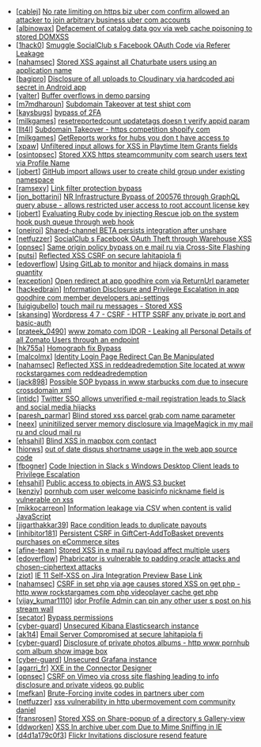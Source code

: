 * [[cablej](https://hackerone.com/cablej)] [No rate limiting on https  biz uber com confirm allowed an attacker to join arbitrary business uber com accounts](https://hackerone.com/reports/281344)
* [[albinowax](https://hackerone.com/albinowax)] [Defacement of catalog data gov via web cache poisoning to stored DOMXSS](https://hackerone.com/reports/303730)
* [[1hack0](https://hackerone.com/1hack0)] [Smuggle SocialClub s Facebook OAuth Code via Referer Leakage](https://hackerone.com/reports/342709)
* [[nahamsec](https://hackerone.com/nahamsec)] [Stored XSS against all Chaturbate users using an application name](https://hackerone.com/reports/384814)
* [[bagipro](https://hackerone.com/bagipro)] [Disclosure of all uploads to Cloudinary via hardcoded api secret in Android app](https://hackerone.com/reports/351555)
* [[yalter](https://hackerone.com/yalter)] [Buffer overflows in demo parsing](https://hackerone.com/reports/350119)
* [[m7mdharoun](https://hackerone.com/m7mdharoun)] [Subdomain Takeover at test shipt com](https://hackerone.com/reports/387760)
* [[kaysbugs](https://hackerone.com/kaysbugs)] [bypass of 2FA](https://hackerone.com/reports/248656)
* [[milkgames](https://hackerone.com/milkgames)] [resetreportedcount  updatetags doesn t verify appid param](https://hackerone.com/reports/351106)
* [[llt4l](https://hackerone.com/llt4l)] [Subdomain Takeover - https  competition shopify com ](https://hackerone.com/reports/365853)
* [[milkgames](https://hackerone.com/milkgames)] [GetReports works for hubs you don t have access to](https://hackerone.com/reports/350937)
* [[xpaw](https://hackerone.com/xpaw)] [Unfiltered input allows for XSS in Playtime Item Grants fields](https://hackerone.com/reports/353334)
* [[osintopsec](https://hackerone.com/osintopsec)] [Stored XXS  https  steamcommunity com search users text via Profile Name](https://hackerone.com/reports/351171)
* [[jobert](https://hackerone.com/jobert)] [GitHub import allows user to create child group under existing namespace](https://hackerone.com/reports/301137)
* [[ramsexy](https://hackerone.com/ramsexy)] [Link filter protection bypass](https://hackerone.com/reports/291750)
* [[jon_bottarini](https://hackerone.com/jon_bottarini)] [ NR Infrastructure Bypass of 200576 through GraphQL query abuse - allows restricted user access to root account license key](https://hackerone.com/reports/276174)
* [[jobert](https://hackerone.com/jobert)] [Evaluating Ruby code by injecting Rescue job on the system hook push queue through web hook](https://hackerone.com/reports/299473)
* [[oneiroi](https://hackerone.com/oneiroi)] [Shared-channel BETA persists integration after unshare](https://hackerone.com/reports/291822)
* [[netfuzzer](https://hackerone.com/netfuzzer)] [SocialClub s Facebook OAuth Theft through Warehouse XSS ](https://hackerone.com/reports/316948)
* [[opnsec](https://hackerone.com/opnsec)] [Same origin policy bypass on e mail ru via Cross-Site Flashing](https://hackerone.com/reports/164916)
* [[putsi](https://hackerone.com/putsi)] [Reflected XSS CSRF on secure lahitapiola fi](https://hackerone.com/reports/314518)
* [[edoverflow](https://hackerone.com/edoverflow)] [Using GitLab to monitor and hijack domains in mass quantity ](https://hackerone.com/reports/312118)
* [[exception](https://hackerone.com/exception)] [Open redirect at app goodhire com via ReturnUrl parameter](https://hackerone.com/reports/240091)
* [[hackedbrain](https://hackerone.com/hackedbrain)] [Information Disclosure and Privilege Escalation in app goodhire com member developers api-settings](https://hackerone.com/reports/276976)
* [[luigigubello](https://hackerone.com/luigigubello)] [touch mail ru messages - Stored XSS](https://hackerone.com/reports/275274)
* [[skansing](https://hackerone.com/skansing)] [Wordpress 4 7 - CSRF - HTTP SSRF any private ip port and basic-auth](https://hackerone.com/reports/187520)
* [[prateek_0490](https://hackerone.com/prateek_0490)] [ www zomato com IDOR - Leaking all Personal Details of all Zomato Users through an endpoint](https://hackerone.com/reports/269937)
* [[hk755a](https://hackerone.com/hk755a)] [Homograph fix Bypass ](https://hackerone.com/reports/271324)
* [[malcolmx](https://hackerone.com/malcolmx)] [Identity Login Page Redirect Can Be Manipulated](https://hackerone.com/reports/243474)
* [[nahamsec](https://hackerone.com/nahamsec)] [Reflected XSS in reddeadredemption Site located at www rockstargames com reddeadredemption](https://hackerone.com/reports/149673)
* [[jack898](https://hackerone.com/jack898)] [Possible SOP bypass in www starbucks com due to insecure crossdomain xml](https://hackerone.com/reports/244504)
* [[intidc](https://hackerone.com/intidc)] [Twitter SSO allows unverified e-mail registration leads to Slack and social media hijacks](https://hackerone.com/reports/235139)
* [[paresh_parmar](https://hackerone.com/paresh_parmar)] [Blind stored xss parcel grab com  name parameter ](https://hackerone.com/reports/251224)
* [[neex](https://hackerone.com/neex)] [uninitilized server memory disclosure via ImageMagick in my mail ru and cloud mail ru](https://hackerone.com/reports/251732)
* [[ehsahil](https://hackerone.com/ehsahil)] [Blind XSS in mapbox com contact](https://hackerone.com/reports/158461)
* [[hiorws](https://hackerone.com/hiorws)] [out of date disqus shortname usage in the web app source code](https://hackerone.com/reports/172780)
* [[fbogner](https://hackerone.com/fbogner)] [Code Injection in Slack s Windows Desktop Client leads to Privilege Escalation](https://hackerone.com/reports/162955)
* [[ehsahil](https://hackerone.com/ehsahil)] [Public access to objects in AWS S3 bucket](https://hackerone.com/reports/202725)
* [[kenziy](https://hackerone.com/kenziy)] [pornhub com user welcome basicinfo nickname field is vulnerable on xss](https://hackerone.com/reports/241198)
* [[mikkocarreon](https://hackerone.com/mikkocarreon)] [Information leakage via CSV when content is valid JavaScript](https://hackerone.com/reports/207266)
* [[jigarthakkar39](https://hackerone.com/jigarthakkar39)] [Race condition leads to duplicate payouts](https://hackerone.com/reports/220445)
* [[inhibitor181](https://hackerone.com/inhibitor181)] [Persistent CSRF in GiftCert-AddToBasket prevents purchases on eCommerce sites](https://hackerone.com/reports/206319)
* [[afine-team](https://hackerone.com/afine-team)] [Stored XSS in e mail ru payload affect multiple users ](https://hackerone.com/reports/217007)
* [[edoverflow](https://hackerone.com/edoverflow)] [Phabricator is vulnerable to padding oracle attacks and chosen-ciphertext attacks ](https://hackerone.com/reports/216746)
* [[ziot](https://hackerone.com/ziot)] [IE 11 Self-XSS on Jira Integration Preview Base Link](https://hackerone.com/reports/212721)
* [[nahamsec](https://hackerone.com/nahamsec)] [CSRF in set php via age causes stored XSS on get php - http  www rockstargames com php videoplayer cache get php ](https://hackerone.com/reports/152013)
* [[vijay_kumar1110](https://hackerone.com/vijay_kumar1110)] [ idor Profile Admin can pin any other user s post on his stream wall](https://hackerone.com/reports/138852)
* [[secator](https://hackerone.com/secator)] [Bypass permissions](https://hackerone.com/reports/169680)
* [[cyber-guard](https://hackerone.com/cyber-guard)] [Unsecured Kibana Elasticsearch instance](https://hackerone.com/reports/188482)
* [[ak1t4](https://hackerone.com/ak1t4)] [Email Server Compromised at secure lahitapiola fi](https://hackerone.com/reports/177225)
* [[cyber-guard](https://hackerone.com/cyber-guard)] [Disclosure of private photos albums - http  www pornhub com album show image box](https://hackerone.com/reports/167582)
* [[cyber-guard](https://hackerone.com/cyber-guard)] [Unsecured Grafana instance](https://hackerone.com/reports/167585)
* [[agarri_fr](https://hackerone.com/agarri_fr)] [XXE in the Connector Designer](https://hackerone.com/reports/112116)
* [[opnsec](https://hackerone.com/opnsec)] [CSRF on Vimeo via cross site flashing leading to info disclosure and private videos go public](https://hackerone.com/reports/136481)
* [[mefkan](https://hackerone.com/mefkan)] [Brute-Forcing invite codes in partners uber com ](https://hackerone.com/reports/144616)
* [[netfuzzer](https://hackerone.com/netfuzzer)] [xss vulnerability in http  ubermovement com community daniel](https://hackerone.com/reports/142946)
* [[fransrosen](https://hackerone.com/fransrosen)] [Stored XSS on Share-popup of a directory s Gallery-view](https://hackerone.com/reports/145355)
* [[ddworken](https://hackerone.com/ddworken)] [XSS In archive uber com Due to Mime Sniffing in IE](https://hackerone.com/reports/126197)
* [[d4d1a179c0f3](https://hackerone.com/d4d1a179c0f3)] [Flickr Invitations disclosure resend feature ](https://hackerone.com/reports/1533)
